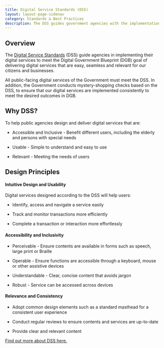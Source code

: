```yaml
---
title: Digital Service Standards (DSS)
layout: layout-page-sidenav
category: Standards & Best Practices
description: The DSS guides government agencies with the implementation of their digital services. Government digital services are often streamlined to meet the relevant needs of citizens and businesses.
---
```


## Overview

The [Digital Service Standards](https://www.tech.gov.sg/digital-service-standards) (DSS) guide agencies in implementing their digital services to meet the Digital Government Blueprint (DGB) goal of delivering digital services that are easy, seamless and relevant for our citizens and businesses.

All public-facing digital services of the Government must meet the DSS. In addition, the Government conducts mystery-shopping checks based on the DSS, to ensure that our digital services are implemented consistently to meet the desired outcomes in DGB.

## Why DSS?

To help public agencies design and deliver digital services that are:

- Accessible and Inclusive - Benefit different users, including the elderly and persons with special needs

- Usable - Simple to understand and easy to use

- Relevant - Meeting the needs of users

## Design Principles

#### Intuitive Design and Usability

Digital services designed according to the DSS will help users:

- Identify, access and navigate a service easily

- Track and monitor transactions more efficiently

- Complete a transaction or interaction more effortlessly

#### Accessibility and Inclusivity

- Perceivable - Ensure contents are available in forms such as speech, large print or Braille

- Operable - Ensure functions are accessible through a keyboard, mouse or other assistive devices

- Understandable - Clear, concise content that avoids jargon

- Robust - Service can be accessed across devices

#### Relevance and Consistency

- Adopt common design elements such as a standard masthead for a consistent user experience

- Conduct regular reviews to ensure contents and services are up-to-date

- Provide clear and relevant content

[Find out more about DSS here.](https://www.tech.gov.sg/digital-service-standards/)
